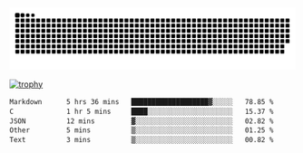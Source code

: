 ﻿<picture>
  <source media="(prefers-color-scheme: dark)" srcset="https://raw.githubusercontent.com/Ainavo/Ainavo/output/github-contribution-grid-snake-dark.svg">
  <source media="(prefers-color-scheme: light)" srcset="https://raw.githubusercontent.com/Ainavo/Ainavo/output/github-contribution-grid-snake.svg">
  <img alt="github contribution grid snake animation" src="https://raw.githubusercontent.com/Ainavo/Ainavo/output/github-contribution-grid-snake.svg">
</picture>

[![trophy](https://github-profile-trophy.vercel.app/?username=Ainavo)](https://github.com/ryo-ma/github-profile-trophy)

<!--START_SECTION:waka-->

```txt
Markdown      5 hrs 36 mins   ███████████████████▓░░░░░   78.85 %
C             1 hr 5 mins     ████░░░░░░░░░░░░░░░░░░░░░   15.37 %
JSON          12 mins         ▓░░░░░░░░░░░░░░░░░░░░░░░░   02.82 %
Other         5 mins          ▒░░░░░░░░░░░░░░░░░░░░░░░░   01.25 %
Text          3 mins          ▒░░░░░░░░░░░░░░░░░░░░░░░░   00.82 %
```

<!--END_SECTION:waka-->

